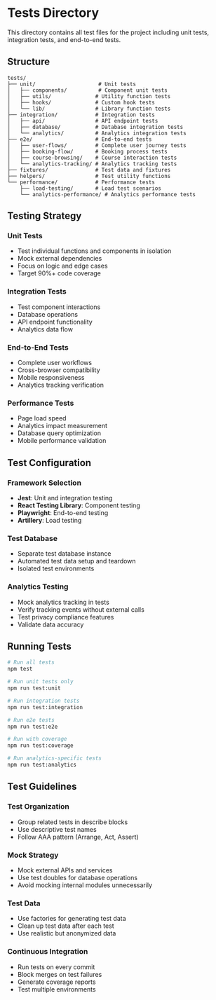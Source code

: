 # Tests Directory

This directory contains all test files for the project including unit tests, integration tests, and end-to-end tests.

## Structure

```
tests/
├── unit/                    # Unit tests
│   ├── components/          # Component unit tests
│   ├── utils/              # Utility function tests
│   ├── hooks/              # Custom hook tests
│   └── lib/                # Library function tests
├── integration/            # Integration tests
│   ├── api/                # API endpoint tests
│   ├── database/           # Database integration tests
│   └── analytics/          # Analytics integration tests
├── e2e/                    # End-to-end tests
│   ├── user-flows/         # Complete user journey tests
│   ├── booking-flow/       # Booking process tests
│   ├── course-browsing/    # Course interaction tests
│   └── analytics-tracking/ # Analytics tracking tests
├── fixtures/               # Test data and fixtures
├── helpers/                # Test utility functions
└── performance/            # Performance tests
    ├── load-testing/       # Load test scenarios
    └── analytics-performance/ # Analytics performance tests
```

## Testing Strategy

### Unit Tests
- Test individual functions and components in isolation
- Mock external dependencies
- Focus on logic and edge cases
- Target 90%+ code coverage

### Integration Tests
- Test component interactions
- Database operations
- API endpoint functionality
- Analytics data flow

### End-to-End Tests
- Complete user workflows
- Cross-browser compatibility
- Mobile responsiveness
- Analytics tracking verification

### Performance Tests
- Page load speed
- Analytics impact measurement
- Database query optimization
- Mobile performance validation

## Test Configuration

### Framework Selection
- **Jest**: Unit and integration testing
- **React Testing Library**: Component testing
- **Playwright**: End-to-end testing
- **Artillery**: Load testing

### Test Database
- Separate test database instance
- Automated test data setup and teardown
- Isolated test environments

### Analytics Testing
- Mock analytics tracking in tests
- Verify tracking events without external calls
- Test privacy compliance features
- Validate data accuracy

## Running Tests

```bash
# Run all tests
npm test

# Run unit tests only
npm run test:unit

# Run integration tests
npm run test:integration

# Run e2e tests
npm run test:e2e

# Run with coverage
npm run test:coverage

# Run analytics-specific tests
npm run test:analytics
```

## Test Guidelines

### Test Organization
- Group related tests in describe blocks
- Use descriptive test names
- Follow AAA pattern (Arrange, Act, Assert)

### Mock Strategy
- Mock external APIs and services
- Use test doubles for database operations
- Avoid mocking internal modules unnecessarily

### Test Data
- Use factories for generating test data
- Clean up test data after each test
- Use realistic but anonymized data

### Continuous Integration
- Run tests on every commit
- Block merges on test failures
- Generate coverage reports
- Test multiple environments
